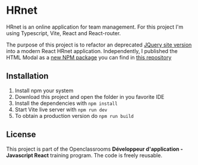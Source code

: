 # HRnet

HRnet is an online application for team management.
For this project I'm using Typescript, Vite, React and React-router.

The purpose of this project is to refactor an deprecated [JQuery site version](https://github.com/OpenClassrooms-Student-Center/P12_Front-end) into a modern React HRnet application.
Independently, I published the HTML Modal as a [new NPM package](https://www.npmjs.com/package/hrnet-library2) you can find in [this repository](https://github.com/fvnny-code/HRNet-Library2)


## Installation

1. Install npm your system
2. Download this project and open the folder in you favorite IDE
3. Install the dependencies with `npm install`
4. Start Vite live server with  `npm run dev`
5. To obtain a production version do `npm run build`

## License
This project is part of the Openclassrooms **Développeur d'application - Javascript React** training program.
The code is freely reusable.